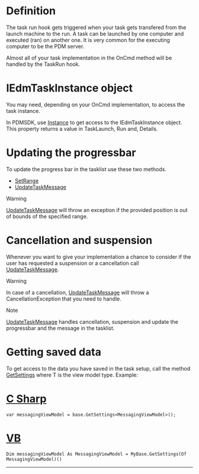 # Definition

The task run hook gets triggered when your task gets transfered from the launch machine to the run. A task can be launched by one computer and executed (ran) on another one. It is very common for the executing computer to be the PDM server.

Almost all of your task implementation in the OnCmd method will be handled by the TaskRun hook.

# IEdmTaskInstance object

You may need, depending on your OnCmd implementation, to access the task instance. 

In PDMSDK, use [Instance](../api/BlueByte.SOLIDWORKS.PDMProfessional.SDK.AddInBase.html#BlueByte_SOLIDWORKS_PDMProfessional_SDK_AddInBase_Instance) to get access to the IEdmTaskInstance object. This property returns a value in TaskLaunch, Run and, Details.

# Updating the progressbar 

To update the progress bar in the tasklist use these two methods.

- [SetRange](../api/BlueByte.SOLIDWORKS.PDMProfessional.SDK.AddInBase.html#BlueByte_SOLIDWORKS_PDMProfessional_SDK_AddInBase_SetRange_System_Int32_System_Int32_System_String_)
- [UpdateTaskMessage](../api/BlueByte.SOLIDWORKS.PDMProfessional.SDK.AddInBase.html#BlueByte_SOLIDWORKS_PDMProfessional_SDK_AddInBase_UpdateTaskMessage_System_Int32_System_String_)

>[!Warning]
>[UpdateTaskMessage](../api/BlueByte.SOLIDWORKS.PDMProfessional.SDK.AddInBase.html#BlueByte_SOLIDWORKS_PDMProfessional_SDK_AddInBase_UpdateTaskMessage_System_Int32_System_String_) will throw an exception if the provided position is out of bounds of the specified range.


# Cancellation and suspension 

Whenever you want to give your implementation a chance to consider if the user has requested a suspension or a cancellation call [UpdateTaskMessage](../api/BlueByte.SOLIDWORKS.PDMProfessional.SDK.AddInBase.html#BlueByte_SOLIDWORKS_PDMProfessional_SDK_AddInBase_UpdateTaskMessage_System_Int32_System_String_). 

>[!Warning]
>In case of a cancellation, [UpdateTaskMessage](../api/BlueByte.SOLIDWORKS.PDMProfessional.SDK.AddInBase.html#BlueByte_SOLIDWORKS_PDMProfessional_SDK_AddInBase_UpdateTaskMessage_System_Int32_System_String_) will throw a CancellationException that you need to handle. 


>[!NOTE]
>[UpdateTaskMessage](../api/BlueByte.SOLIDWORKS.PDMProfessional.SDK.AddInBase.html#BlueByte_SOLIDWORKS_PDMProfessional_SDK_AddInBase_UpdateTaskMessage_System_Int32_System_String_) handles cancellation, suspension and update the progressbar and the message in the tasklist.

# Getting saved data 

To get access to the data you have saved in the task setup, call the method [GetSettings<T>](../api/BlueByte.SOLIDWORKS.PDMProfessional.SDK.AddInBase.html#BlueByte_SOLIDWORKS_PDMProfessional_SDK_AddInBase_GetSettings__1) where T is the view model type. Example:


# [C Sharp](#tab/cs)
```
var messagingViewModel = base.GetSettings<MessagingViewModel>();
```
# [VB](#tab/VB)
```
Dim messagingViewModel As MessagingViewModel = MyBase.GetSettings(Of MessagingViewModel)()
```
---

